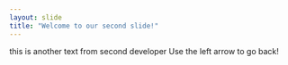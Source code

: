 ```yaml
---
layout: slide
title: "Welcome to our second slide!"
---
```

this is another text from second developer 
Use the left arrow to go back!

